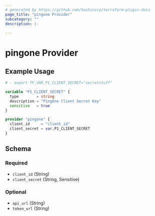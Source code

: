 ```yaml
---
# generated by https://github.com/hashicorp/terraform-plugin-docs
page_title: "pingone Provider"
subcategory: ""
description: |-
  
---
```


# pingone Provider



## Example Usage

```terraform
# - export TF_VAR_P1_CLIENT_SECRET="secretstuff"

variable "P1_CLIENT_SECRET" {
  type        = string
  description = "PingOne Client Secret Key"
  sensitive   = true
}

provider "pingone" {
  client_id     = "client_id"
  client_secret = var.P1_CLIENT_SECRET
}
```

<!-- schema generated by tfplugindocs -->
## Schema

### Required

- `client_id` (String)
- `client_secret` (String, Sensitive)

### Optional

- `api_url` (String)
- `token_url` (String)
